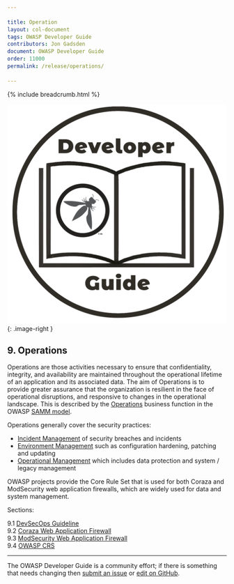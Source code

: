 ```yaml
---

title: Operation
layout: col-document
tags: OWASP Developer Guide
contributors: Jon Gadsden
document: OWASP Developer Guide
order: 11000
permalink: /release/operations/

---
```


{% include breadcrumb.html %}

<style type="text/css">
.image-right {
  height: 180px;
  display: block;
  margin-left: auto;
  margin-right: auto;
  float: right;
}
</style>

![Developer guide logo](../../assets/images/dg_logo.png "OWASP Developer Guide"){: .image-right }

## 9. Operations

Operations are those activities necessary to ensure that confidentiality, integrity, and availability
are maintained throughout the operational lifetime of an application and its associated data.
The aim of Operations is to provide greater assurance that the organization is resilient
in the face of operational disruptions, and responsive to changes in the operational landscape.
This is described by the [Operations][sammo] business function in the OWASP [SAMM model][samm].

Operations generally cover the security practices:

* [Incident Management][sammoim] of security breaches and incidents
* [Environment Management][sammoem] such as configuration hardening, patching and updating
* [Operational Management][sammoom] which includes data protection and system / legacy management

OWASP projects provide the Core Rule Set that is used for both Coraza and ModSecurity web application firewalls,
which are widely used for data and system management.

Sections:

9.1 [DevSecOps Guideline](01-devsecops.md)  
9.2 [Coraza Web Application Firewall](02-coraza.md)  
9.3 [ModSecurity Web Application Firewall](03-modsecurity.md)  
9.4 [OWASP CRS](04-crs.md)  

----

The OWASP Developer Guide is a community effort; if there is something that needs changing
then [submit an issue][issue1100] or [edit on GitHub][edit1100].

[edit1100]: https://github.com/OWASP/www-project-developer-guide/blob/main/draft/11-operations/toc.md
[issue1100]: https://github.com/OWASP/www-project-developer-guide/issues/new?labels=enhancement&template=request.md&title=Update:%2011-operations/00-toc
[samm]: https://owaspsamm.org/about/
[sammo]: https://owaspsamm.org/model/operations/
[sammoem]: https://owaspsamm.org/model/operations/environment-management/
[sammoim]: https://owaspsamm.org/model/operations/incident-management
[sammoom]: https://owaspsamm.org/model/operations/operational-management/
